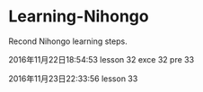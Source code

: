 # Learning-Nihongo
Recond Nihongo learning steps.

2016年11月22日18:54:53
lesson 32 exce 32 pre 33

2016年11月23日22:33:56
lesson 33
